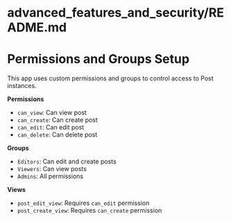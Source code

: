 # advanced_features_and_security/README.md
Permissions and Groups Setup
===========================

This app uses custom permissions and groups to control access to Post instances.

**Permissions**

* `can_view`: Can view post
* `can_create`: Can create post
* `can_edit`: Can edit post
* `can_delete`: Can delete post

**Groups**

* `Editors`: Can edit and create posts
* `Viewers`: Can view posts
* `Admins`: All permissions

**Views**

* `post_edit_view`: Requires `can_edit` permission
* `post_create_view`: Requires `can_create` permission